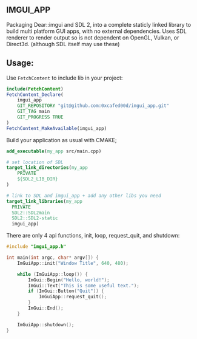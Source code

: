 ## IMGUI_APP

Packaging Dear::imgui and SDL 2, into a complete staticly linked library to build multi platform GUI apps, with no external dependencies. 
Uses SDL renderer to render output so is not dependent on OpenGL, Vulkan, or Direct3d. (although SDL itself may use these)

## Usage: 

Use `FetchContent` to include lib in your project:
 
```cmake
include(FetchContent)
FetchContent_Declare(
	imgui_app
    GIT_REPOSITORY "git@github.com:0xcafed00d/imgui_app.git"
    GIT_TAG main
    GIT_PROGRESS TRUE
)
FetchContent_MakeAvailable(imgui_app)
```

Build your application as usual with CMAKE;
```cmake
add_executable(my_app src/main.cpp)

# set location of SDL
target_link_directories(my_app
	PRIVATE
	${SDL2_LIB_DIR}
)

# link to SDL and imgui_app + add any other libs you need
target_link_libraries(my_app 
  PRIVATE
  SDL2::SDL2main
  SDL2::SDL2-static
  imgui_app)
```

There are only 4 api functions, init, loop, request_quit, and shutdown:
 
```cpp
#include "imgui_app.h"

int main(int argc, char* argv[]) {
	ImGuiApp::init("Window Title", 640, 480);

	while (ImGuiApp::loop()) {
		ImGui::Begin("Hello, world!");
		ImGui::Text("This is some useful text.");
		if (ImGui::Button("Quit")) {
			ImGuiApp::request_quit();
		}
		ImGui::End();
	}

	ImGuiApp::shutdown();
}

```
